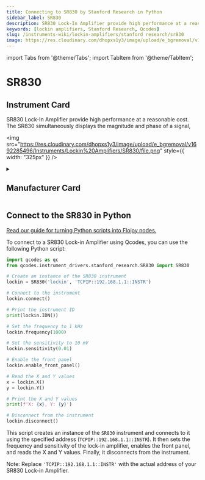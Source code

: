 ```yaml
---
title: Connecting to SR830 by Stanford Research in Python
sidebar_label: SR830
description: SR830 Lock-In Amplifier provide high performance at a reasonable cost. The SR830 simultaneously displays the magnitude and phase of a signal,
keywords: [lockin amplifiers, Stanford Research, Qcodes]
slug: /instruments-wiki/lockin-amplifiers/stanford research/sr830
image: https://res.cloudinary.com/dhopxs1y3/image/upload/e_bgremoval/v1692285496/Instruments/Lockin%20Amplifiers/SR830/file.png
---
```


import Tabs from '@theme/Tabs';
import TabItem from '@theme/TabItem';

# SR830

## Instrument Card

<div className="flex">

<div>

SR830 Lock-In Amplifier provide high performance at a reasonable cost. The SR830 simultaneously displays the magnitude and phase of a signal,

</div>

<img src="https://res.cloudinary.com/dhopxs1y3/image/upload/e_bgremoval/v1692285496/Instruments/Lockin%20Amplifiers/SR830/file.png" style={{ width: "325px" }} />

</div>

<details>
<summary><h2>Manufacturer Card</h2></summary>

<img src="https://res.cloudinary.com/dhopxs1y3/image/upload/e_bgremoval/v1692126012/Instruments/Vendor%20Logos/Stanford_Research.png" style={{ width: "100%", objectFit: "cover" }} />

Stanford Research Systems is a maker of general test and measurement instruments. The company was founded in 1980, is privately held, and is not affiliated with Stanford University. <a href="https://www.thinksrs.com/">Website</a>.

<ul>
  <li>Headquarters: USA</li>
  <li>Yearly Revenue (millions, USD): 25.0</li>
</ul>
</details>

## Connect to the SR830 in Python

[Read our guide for turning Python scripts into Flojoy nodes.](https://docs.flojoy.ai/custom-nodes/creating-custom-node/)


<Tabs>
<TabItem value="Qcodes" label="Qcodes">

To connect to a SR830 Lock-in Amplifier using Qcodes, you can use the following Python script:

```python
import qcodes as qc
from qcodes.instrument_drivers.stanford_research.SR830 import SR830

# Create an instance of the SR830 instrument
lockin = SR830('lockin', 'TCPIP::192.168.1.1::INSTR')

# Connect to the instrument
lockin.connect()

# Print the instrument ID
print(lockin.IDN())

# Set the frequency to 1 kHz
lockin.frequency(1000)

# Set the sensitivity to 10 mV
lockin.sensitivity(0.01)

# Enable the front panel
lockin.enable_front_panel()

# Read the X and Y values
x = lockin.X()
y = lockin.Y()

# Print the X and Y values
print(f'X: {x}, Y: {y}')

# Disconnect from the instrument
lockin.disconnect()
```

This script creates an instance of the `SR830` instrument and connects to it using the specified address (`TCPIP::192.168.1.1::INSTR`). It then sets the frequency and sensitivity of the lock-in amplifier, enables the front panel, and reads the X and Y values. Finally, it disconnects from the instrument.

Note: Replace `'TCPIP::192.168.1.1::INSTR'` with the actual address of your SR830 Lock-in Amplifier.

</TabItem>
</Tabs>